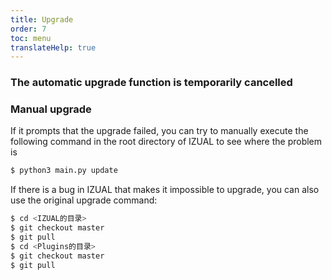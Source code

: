 ```yaml
---
title: Upgrade
order: 7
toc: menu
translateHelp: true
---
```


### The automatic upgrade function is temporarily cancelled

### Manual upgrade

If it prompts that the upgrade failed, you can try to manually execute the following command in the root directory of IZUAL to see where the problem is

```bash
$ python3 main.py update
```

If there is a bug in IZUAL that makes it impossible to upgrade, you can also use the original upgrade command:

```bash
$ cd <IZUAL的目录>
$ git checkout master
$ git pull
$ cd <Plugins的目录>
$ git checkout master
$ git pull
```
